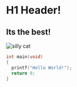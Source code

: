 # H1 Header!
## Its the best!

![silly cat](https://i.pinimg.com/736x/b6/83/78/b683788bf174e73ec3281c0f33cfecce.jpg)


``` C
int main(void)
{
  printf("Hello World!");
  return 0;
}
```
